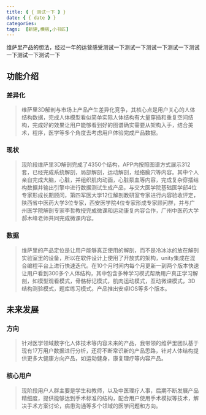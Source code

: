 ```yaml
---
title: { { 测试一下 } }
date: { { date } }
categories: 
tags:  [新建,模板,小书匠]
---
```

维萨里产品的想法，经过一年的运营感受测试一下测试一下测试一下测试一下测试一下测试一下测试一下
<!--more-->
## 功能介绍
### 差异化
> 维萨里3D解剖与市场上产品产生差异化竞争，其核心点是用户关心的人体结构数据，完成人体模型看似简单实际人体结构有大量穿插和重复空间结构，完成好的效果让用户能够看到好的图谱确实需要从架构入手，结合美术，程序，医学等多个角度去考虑用户体验完成产品数据。
### 现状
>现阶段维萨里3D解剖完成了4350个结构，APP内按照图谱方式展示312套，已经完成系统解剖，局部解剖，运动解剖，经络腧穴等内容。其中个人亲自完成大脑，心脏，并组织肌肉动画，心脏泵血等内容，完成复杂穿插结构数据并输出引擎中进行数据测试生成产品，与交大医学院基础医学部4位专家形成长期顾问，第四军医大学12位解剖教研室专家进行内容验收评定，陕西省中医药大学3位专家，西安医学院4位专家形成专家顾问群，并与广州医学院解剖专家李哲教授完成微课和运动康复内容合作，广州中医药大学郝木峰老师共同完成微课内容。
### 数据
>维萨里的产品定位是让用户能够真正使用的解剖，而不是冷冰冰的放在解剖实验室里的设备，所以在软件设计上使用了开放式的架构，unity集成在混合编程平台上进行快速迭代。在10个月时间内每个月更新一到两个版本快速让用户看到300多个人体结构，其中包含多种学习模式帮助用户真正学习解剖，如模型观看模式，骨骼标记模式，肌肉运动模式，互动微课模式，3D结构测验模式，题库练习模式。产品推出安卓IOS等多个版本。

## 未来发展
### 方向
> 针对医学领域数字化人体技术等内容未来的产品，我带领的维萨里团队基于现有17万用户数据进行分析，还将不断常识新的产品思路，针对人体结构提供更多大健康方向产品，如运动健身，康复理疗等内容产品。
### 核心用户
> 现阶段用户人群主要是学生和教师，以及中医理疗人事，后期不断发展产品精细度，提供能够达到手术标准的结构，配合用户使用手术模拟等技术，解决手术方案讨论，病患沟通等多个领域的医学问题和方向。

